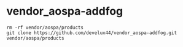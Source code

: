 # vendor_aospa-addfog
```
rm -rf vendor/aospa/products
git clone https://github.com/develux44/vendor_aospa-addfog.git vendor/aospa/products
```
